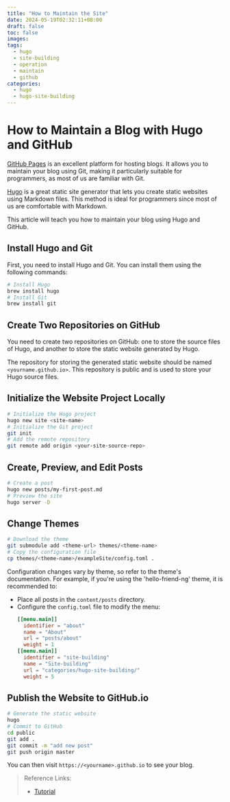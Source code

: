 ```yaml
---
title: "How to Maintain the Site"
date: 2024-05-19T02:32:11+08:00
draft: false
toc: false
images:
tags:
  - hugo
  - site-building
  - operation
  - maintain
  - github
categories:
  - hugo
  - hugo-site-building
---
```


# How to Maintain a Blog with Hugo and GitHub

[GitHub Pages](https://pages.github.com/) is an excellent platform for hosting blogs. It allows you to maintain your blog using Git, making it particularly suitable for programmers, as most of us are familiar with Git.

[Hugo](https://gohugo.io/) is a great static site generator that lets you create static websites using Markdown files. This method is ideal for programmers since most of us are comfortable with Markdown.

This article will teach you how to maintain your blog using Hugo and GitHub.

## Install Hugo and Git

First, you need to install Hugo and Git. You can install them using the following commands:

```bash
# Install Hugo
brew install hugo
# Install Git
brew install git
```

## Create Two Repositories on GitHub

You need to create two repositories on GitHub: one to store the source files of Hugo, and another to store the static website generated by Hugo.

The repository for storing the generated static website should be named `<yourname.github.io>`. This repository is public and is used to store your Hugo source files.

## Initialize the Website Project Locally

```bash
# Initialize the Hugo project
hugo new site <site-name>
# Initialize the Git project
git init
# Add the remote repository
git remote add origin <your-site-source-repo>
```

## Create, Preview, and Edit Posts

```bash
# Create a post
hugo new posts/my-first-post.md
# Preview the site
hugo server -D
```

## Change Themes

```bash
# Download the theme
git submodule add <theme-url> themes/<theme-name>
# Copy the configuration file
cp themes/<theme-name>/exampleSite/config.toml .
```

Configuration changes vary by theme, so refer to the theme's documentation. For example, if you're using the 'hello-friend-ng' theme, it is recommended to:

- Place all posts in the `content/posts` directory.
- Configure the `config.toml` file to modify the menu:
  ```toml
  [[menu.main]]
    identifier = "about"
    name = "About"
    url = "posts/about"
    weight = 1
  [[menu.main]]
    identifier = "site-building"
    name = "Site-building"
    url = "categories/hugo-site-building/"
    weight = 5
  ```

## Publish the Website to GitHub.io

```bash
# Generate the static website
hugo
# Commit to GitHub
cd public
git add .
git commit -m "add new post"
git push origin master
```

You can then visit `https://<yourname>.github.io` to see your blog.

> Reference Links:
> - [Tutorial](https://cuttontail.blog/blog/create-a-wesite-using-github-pages-and-hugo/)